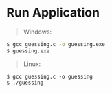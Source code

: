 # Run Application

> Windows:
```bash
$ gcc guessing.c -o guessing.exe
$ guessing.exe
```

> Linux:
```
$ gcc guessing.c -o guessing
$ ./guessing
```